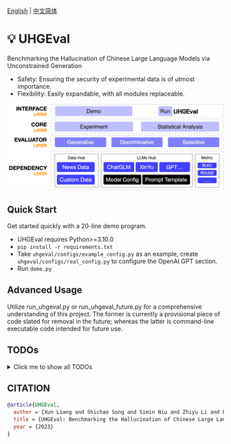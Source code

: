 [English](./README.md) | [中文简体](./README.zh_CN.md)

# 💡 UHGEval

Benchmarking the Hallucination of Chinese Large Language Models via Unconstrained Generation

* Safety: Ensuring the security of experimental data is of utmost importance.
* Flexibility: Easily expandable, with all modules replaceable.

![UHG Framework](./assets/eval_framework.png)

## Quick Start

Get started quickly with a 20-line demo program.

* UHGEval requires Python>=3.10.0
* `pip install -r requirements.txt`
* Take `uhgeval/configs/example_config.py` as an example, create `uhgeval/configs/real_config.py` to configure the OpenAI GPT section.
* Run `demo.py`

## Advanced Usage

Utilize run_uhgeval.py or run_uhgeval_future.py for a comprehensive understanding of this project. The former is currently a provisional piece of code slated for removal in the future; whereas the latter is command-line executable code intended for future use.

## TODOs

<details>
<summary>Click me to show all TODOs</summary>

- [x] requirements.txt: add version specifications
- [x] evaluator: add a function, `set_llm()`, to update the llm parameter
- [x] translate: use English throughout
- [ ] docs: update all documentation
- [ ] llm, metric: enable loading from HuggingFace
- [x] running.log: enable log saving
- [ ] evaluator: add `XinhuaHallucinationsEvaluator` class between the abstract class and concrete classes
- [ ] evaluator: optimize the design of `BaseEvaluator`
- [ ] remote.py, gpt.py: Baichuan2_53B_Chat + GPT -> api.py
- [ ] config: utilize conifg to realize convenient experiment

</details>

## CITATION

```BibTeX
@article{UHGEval,
  author = {Xun Liang and Shichao Song and Simin Niu and Zhiyu Li and Feiyu Xiong and Bo Tang and Zhaohui Wy and Dawei He and Peng Cheng and Zhonghao Wang and Haiying Deng},
  title = {UHGEval: Benchmarking the Hallucination of Chinese Large Language Models via Unconstrained Generation},
  year = {2023}
}
```

